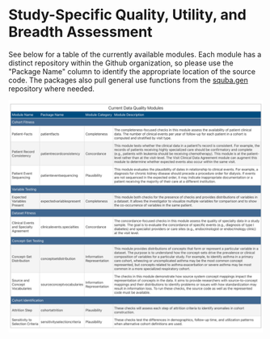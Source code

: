 # Study-Specific Quality, Utility, and Breadth Assessment

See below for a table of the currently available modules. Each module has a distinct repository within the Github organization, so please use the "Package Name" column to identify the appropriate location of the source code. The packages also pull general use functions from the [squba.gen](https://github.com/ssdqa/squba.gen) repository where needed.

![Module Documentation](https://github.com/ssdqa/.github/blob/main/github_table.png)
